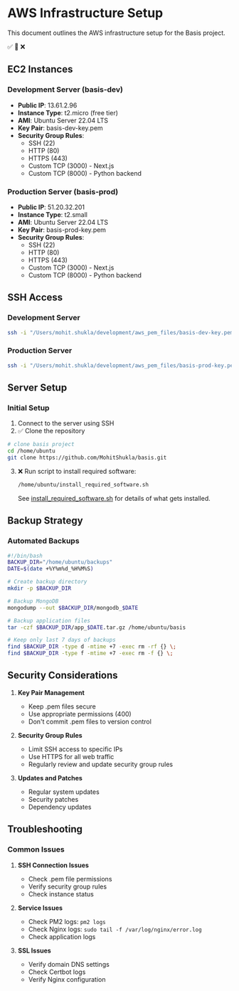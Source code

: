 # AWS Infrastructure Setup

This document outlines the AWS infrastructure setup for the Basis project.

✅ 🚧 ❌

## EC2 Instances

### Development Server (basis-dev)
- **Public IP**: 13.61.2.96
- **Instance Type**: t2.micro (free tier)
- **AMI**: Ubuntu Server 22.04 LTS
- **Key Pair**: basis-dev-key.pem
- **Security Group Rules**:
  - SSH (22)
  - HTTP (80)
  - HTTPS (443)
  - Custom TCP (3000) - Next.js
  - Custom TCP (8000) - Python backend

### Production Server (basis-prod)
- **Public IP**: 51.20.32.201
- **Instance Type**: t2.small
- **AMI**: Ubuntu Server 22.04 LTS
- **Key Pair**: basis-prod-key.pem
- **Security Group Rules**:
  - SSH (22)
  - HTTP (80)
  - HTTPS (443)
  - Custom TCP (3000) - Next.js
  - Custom TCP (8000) - Python backend

## SSH Access

### Development Server
```bash
ssh -i "/Users/mohit.shukla/development/aws_pem_files/basis-dev-key.pem" ubuntu@13.61.2.96
```

### Production Server
```bash
ssh -i "/Users/mohit.shukla/development/aws_pem_files/basis-prod-key.pem" ubuntu@51.20.32.201
```

## Server Setup

### Initial Setup
1. Connect to the server using SSH
2. ✅ Clone the repository

```bash
# clone basis project
cd /home/ubuntu
git clone https://github.com/MohitShukla/basis.git
```

3. ❌ Run script to install required software:
   ```bash
   /home/ubuntu/install_required_software.sh
   ```
   See [install_required_software.sh](../deployment/install_required_software.sh) for details of what gets installed.




## Backup Strategy

### Automated Backups
```bash
#!/bin/bash
BACKUP_DIR="/home/ubuntu/backups"
DATE=$(date +%Y%m%d_%H%M%S)

# Create backup directory
mkdir -p $BACKUP_DIR

# Backup MongoDB
mongodump --out $BACKUP_DIR/mongodb_$DATE

# Backup application files
tar -czf $BACKUP_DIR/app_$DATE.tar.gz /home/ubuntu/basis

# Keep only last 7 days of backups
find $BACKUP_DIR -type d -mtime +7 -exec rm -rf {} \;
find $BACKUP_DIR -type f -mtime +7 -exec rm -f {} \;
```

## Security Considerations

1. **Key Pair Management**
   - Keep .pem files secure
   - Use appropriate permissions (400)
   - Don't commit .pem files to version control

2. **Security Group Rules**
   - Limit SSH access to specific IPs
   - Use HTTPS for all web traffic
   - Regularly review and update security group rules

3. **Updates and Patches**
   - Regular system updates
   - Security patches
   - Dependency updates

## Troubleshooting

### Common Issues

1. **SSH Connection Issues**
   - Check .pem file permissions
   - Verify security group rules
   - Check instance status

2. **Service Issues**
   - Check PM2 logs: `pm2 logs`
   - Check Nginx logs: `sudo tail -f /var/log/nginx/error.log`
   - Check application logs

3. **SSL Issues**
   - Verify domain DNS settings
   - Check Certbot logs
   - Verify Nginx configuration 